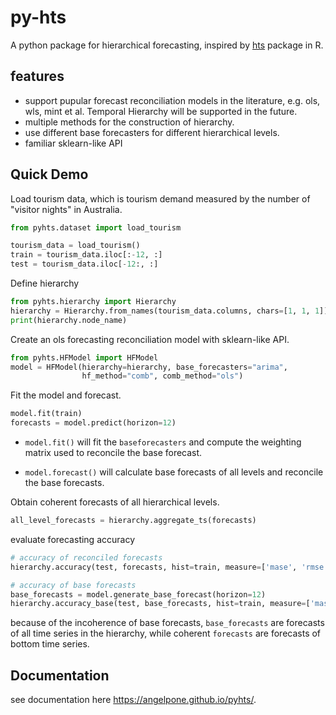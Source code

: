 # py-hts

A python package for hierarchical forecasting, inspired by [hts](https://cran.r-project.org/web/packages/hts/index.html) package in R.

## features

- support pupular forecast reconciliation models in the literature, e.g. ols, wls, mint et al. Temporal Hierarchy will be supported in the future. 
- multiple methods for the construction of hierarchy.
- use different base forecasters for different hierarchical levels.
- familiar sklearn-like API


## Quick Demo

Load tourism data, which is tourism demand measured by the number of "visitor nights" in Australia.

```python
from pyhts.dataset import load_tourism

tourism_data = load_tourism()
train = tourism_data.iloc[:-12, :]
test = tourism_data.iloc[-12:, :]
```


Define hierarchy

```python
from pyhts.hierarchy import Hierarchy
hierarchy = Hierarchy.from_names(tourism_data.columns, chars=[1, 1, 1])
print(hierarchy.node_name)
```

Create an ols forecasting reconciliation model with sklearn-like API.

```python
from pyhts.HFModel import HFModel
model = HFModel(hierarchy=hierarchy, base_forecasters="arima", 
                hf_method="comb", comb_method="ols")
```

Fit the model and forecast.

```python
model.fit(train)
forecasts = model.predict(horizon=12)
```

* `model.fit()` will fit the `baseforecasters` and compute the weighting matrix used to reconcile the base forecast.

* `model.forecast()` will calculate base forecasts of all levels and reconcile the base forecasts.

Obtain coherent forecasts of all hierarchical levels.

```python
all_level_forecasts = hierarchy.aggregate_ts(forecasts)
```

evaluate forecasting accuracy

```python
# accuracy of reconciled forecasts
hierarchy.accuracy(test, forecasts, hist=train, measure=['mase', 'rmse'])

# accuracy of base forecasts
base_forecasts = model.generate_base_forecast(horizon=12)
hierarchy.accuracy_base(test, base_forecasts, hist=train, measure=['mase', 'rmse'])
```

because of the incoherence of base forecasts, `base_forecasts` are forecasts of all time series in the hierarchy, while 
coherent `forecasts` are forecasts of bottom time series.  









## Documentation
see documentation here https://angelpone.github.io/pyhts/.
